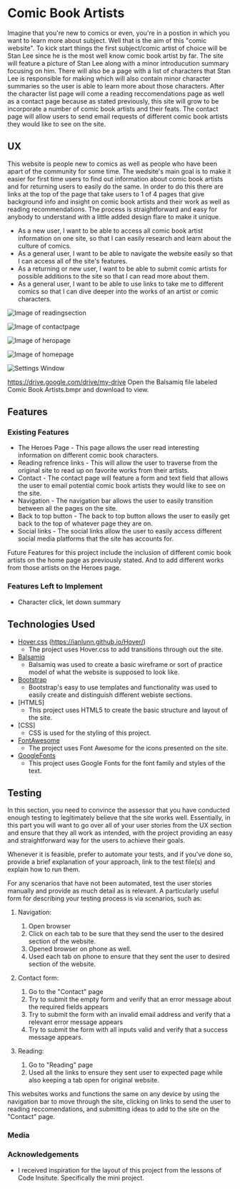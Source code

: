 # Comic Book Artists

Imagine that you're new to comics or even, you're in a postion in 
which you want to learn more about subject. Well that is the aim of this 
"comic website". To kick start things the first subject/comic artist of choice will be 
Stan Lee since he is the most well know comic book artist by far. 
The site will feature a picture of Stan Lee along with a minor 
introducution summary focusing on him. There will also be a page with a list of characters 
that Stan Lee is responsible for making which will also contain minor character 
summaries so the user is able to learn more about those characters. After the character
list page will come a reading reccomendations page as well as a contact page because as stated previously, 
this site will grow to be incorporate a number of comic book artists and their feats.
The contact page will allow users to send email requests of different comic book artists they would like to see on the site.
 
## UX
 
This website is people new to comics as well as people who have been apart of the community for some time.
The wedsite's main goal is to make it easier for first time users to find out information about comic book 
artists and for returning users to easily do the same. In order to do this there are links at the top of the page that take users to 1 of 4 pages that give background info and insight
on comic book artists and their work as well as reading recommendations. The process is straightforward and easy for anybody to understand with a little added design flare to make it unique.


- As a new user, I want to be able to access all comic book artist information on one site, so that I can easily research and learn about the culture of comics.
- As a general user, I want to be able to navigate the website easily so that I can access all of the site's features.
- As a returning or new user, I want to be able to submit comic artists for possible additions to the site so that I can read more about them.
- As a general user, I want to be able to use links to take me to different comics so that I can dive deeper into the works of an artist or comic characters.

![Image of readingsection](https://github.com/assets/images/readingsection.png)

![Image of contactpage](https://github.com/assets/images/contactpage.png)

![Image of heropage](https://github.com/assets/images/heropage.png)

![Image of homepage](https://github.com/assets/images/homepage.png)

![Settings Window](https://raw.github.com/Alonta34/comicbook-authors/master/assets/images/readingsection.png)



https://drive.google.com/drive/my-drive Open the Balsamiq file labeled Comic Book Artists.bmpr and download to view.
## Features


### Existing Features
- The Heroes Page - This page allows the user read interesting information on different comic book characters.
- Reading refrence links - This will allow the user to traverse from the original site to read up on favorite works from their artists.
- Contact - The contact page will feature a form and text field that allows the user to email potential comic book artists they would like to see on the site.
- Navigation - The navigation bar allows the user to easily transition between all the pages on the site.
- Back to top button - The back to top button allows the user to easily get back to the top of whatever page they are on.
- Social links - The social links allow the user to easily access different social media platforms that the site has accounts for.


Future Features for this project include the inclusion of different comic book artists on the home page as previously stated. And to add different works from those artists on the Heroes page.
### Features Left to Implement
- Character click, let down summary

## Technologies Used
- [Hover.css](https://cdnjs.com/libraries/hover.css) (https://ianlunn.github.io/Hover/)
    - The project uses Hover.css to add transitions through out the site.
- [Balsamiq](https://balsamiq.com/)
    - Balsamiq was used to create a basic wireframe or sort of 
      practice model of what the website is supposed to look like.
- [Bootstrap](https://getbootstrap.com/)
    - Bootstrap's easy to use templates and functionality was used to easily create
      and distinguish different webiste sections.
- [HTML5]
    - This project uses HTML5 to create the basic structure and layout of the site.
- [CSS]
    - CSS is used for the styling of this project.
- [FontAwesome](https://fontawesome.com/)
    - The project uses Font Awesome for the icons presented on the site.
- [GoogleFonts](https://fonts.google.com/)
    - This project uses Google Fonts for the font family and styles of the text.



## Testing


In this section, you need to convince the assessor that you have conducted enough testing to legitimately believe that the site works well. Essentially, in this part you will want to go over all of your user stories from the UX section and ensure that they all work as intended, with the project providing an easy and straightforward way for the users to achieve their goals.

Whenever it is feasible, prefer to automate your tests, and if you've done so, provide a brief explanation of your approach, link to the test file(s) and explain how to run them.

For any scenarios that have not been automated, test the user stories manually and provide as much detail as is relevant. A particularly useful form for describing your testing process is via scenarios, such as:

1. Navigation:
    1. Open browser
    2. Click on each tab to be sure that they send the user to the desired section of the website.
    3. Opened browser on phone as well.
    4. Used each tab on phone to ensure that they sent the user to desired section of the website.


2. Contact form:
    1. Go to the "Contact" page
    2. Try to submit the empty form and verify that an error message about the required fields appears
    3. Try to submit the form with an invalid email address and verify that a relevant error message appears
    4. Try to submit the form with all inputs valid and verify that a success message appears.

3. Reading:
    1. Go to "Reading" page
    2. Used all the links to ensure they sent user to expected page while also keeping a tab open for original website.


This websites works and functions the same on any device by using the navigation bar to move 
through the site, clicking on links to send the user to reading reccomendations, and submitting 
ideas to add to the site on the "Contact" page.


### Media

### Acknowledgements

- I received inspiration for the layout of this project from the lessons of Code Insitute. Specifically the mini project.

